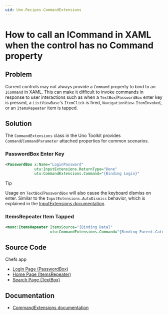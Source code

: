 ```yaml
---
uid: Uno.Recipes.CommandExtensions
---
```


# How to call an ICommand in XAML when the control has no Command property

## Problem

Current controls may not always provide a `Command` property to bind to an `ICommand` in XAML. This can make it difficult to invoke commands in response to user interactions such as when a `TextBox`/`PasswordBox` enter key is pressed, a `ListViewBase`'s `ItemClick` is fired, `NavigationView.ItemInvoked`, or an `ItemsRepeater` item is tapped.

## Solution

The `CommandExtensions` class in the Uno Toolkit provides `Command`/`CommandParameter` attached properties for common scenarios.

### PasswordBox Enter Key

```xml
<PasswordBox x:Name="LoginPassword"
             utu:InputExtensions.ReturnType="Done"
             utu:CommandExtensions.Command="{Binding Login}"
```

> [!TIP]
> Usage on `TextBox`/`PasswordBox` will also cause the keyboard dismiss on enter. Similar to the `InputExtensions.AutoDismiss` behavior, which is explained in the [InputExtensions documentation](xref:Toolkit.Helpers.InputExtensions).

### ItemsRepeater Item Tapped

```xml
<muxc:ItemsRepeater ItemsSource="{Binding Data}"
                    utu:CommandExtensions.Command="{Binding Parent.CategorySearch}">
```

## Source Code

Chefs app

- [Login Page (PasswordBox)](https://github.com/unoplatform/uno.chefs/blob/139edc9eab65b322e219efb7572583551c40ad32/Chefs/Views/LoginPage.xaml#L41)
- [Home Page (ItemsRepeater)](https://github.com/unoplatform/uno.chefs/blob/139edc9eab65b322e219efb7572583551c40ad32/Chefs/Views/HomePage.xaml#L143)
- [Search Page (TextBox)](https://github.com/unoplatform/uno.chefs/blob/139edc9eab65b322e219efb7572583551c40ad32/Chefs/Views/SearchPage.xaml#L114)

## Documentation

- [CommandExtensions documentation](xref:Toolkit.Helpers.CommandExtensions)
